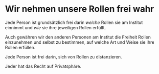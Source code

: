 <!---
   NAME - The NAME of this project is:
ethos

  FILE - The FILENAME of the current file is:
/v2a3.md

  CREATION - This project was CREATED on:
2017-01-28-16:15:00 UTC

  MODIFICATION - This project was last MODIFIED on:
2017-01-28-16:15:00 UTC

  VERSION - The current VERSION of this project is:
<git-commit-hash>-2017-01-28-16:15:00 UTC

  CREATOR(S) - This project was CREATED by:
Michael Czechowski, Martin Maga

  CONTACT - You can CONTACT the creator(s) or developer(s) of this project at:
E-Mail: mail@martinmaga.de

  COPYRIGHT - The COPYRIGHT holder of this project is:
COPYRIGHT (c) 2016 Martin Maga

  LICENSE - This project is LICENSED under the following license:
Martin Maga 2016 CC BY-SA 4.0 https://creativecommons.org

  SUBFILE – This is a SUBFILE! For more INFORMATION on this project go to:
/README.md
--->
# Wir nehmen unsere Rollen frei wahr

Jede Person ist grundsätzlich frei darin *welche* Rollen sie am Institut einnimmt und *wie* sie ihre jeweiligen Rollen erfüllt.

Auch gewähren wir den anderen Personen am Institut die Freiheit Rollen einzunehmen und selbst zu bestimmen, auf welche Art und Weise sie ihre Rollen erfüllen.  

Jede Person ist frei darin, sich von Rollen zu distanzieren.

Jeder hat das Recht auf Privatsphäre.
